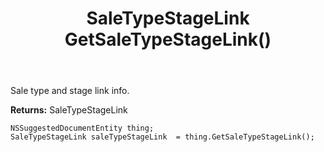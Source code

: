 ﻿---
uid: crmscript_ref_NSSuggestedDocumentEntity_GetSaleTypeStageLink
title: SaleTypeStageLink GetSaleTypeStageLink()
intellisense: NSSuggestedDocumentEntity.GetSaleTypeStageLink
keywords: NSSuggestedDocumentEntity, GetSaleTypeStageLink
so.topic: reference
---

Sale type and stage link info.

**Returns:** SaleTypeStageLink


```crmscript
NSSuggestedDocumentEntity thing;
SaleTypeStageLink saleTypeStageLink  = thing.GetSaleTypeStageLink();
```


